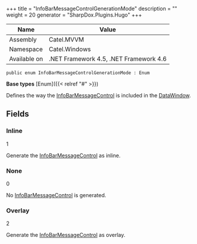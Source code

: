 

+++
title = "InfoBarMessageControlGenerationMode" 
description = ""
weight = 20
generator = "SharpDox.Plugins.Hugo"
+++

Name|Value
---|---
Assembly|Catel.MVVM
Namespace|Catel.Windows
Available on|.NET Framework 4.5, .NET Framework 4.6

```
public enum InfoBarMessageControlGenerationMode : Enum
```

**Base types**
[Enum]({{&lt; relref "#" &gt;}})

Defines the way the [InfoBarMessageControl](#) is included in the [DataWindow](#).

## Fields

### Inline

1

Generate the [InfoBarMessageControl](#) as inline.

### None

0

No [InfoBarMessageControl](#) is generated.

### Overlay

2

Generate the [InfoBarMessageControl](#) as overlay.


